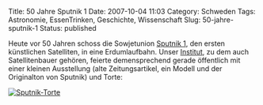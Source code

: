 Title: 50 Jahre Sputnik 1
Date: 2007-10-04 11:03
Category: Schweden
Tags: Astronomie, EssenTrinken, Geschichte, Wissenschaft
Slug: 50-jahre-sputnik-1
Status: published

Heute vor 50 Jahren schoss die Sowjetunion [Sputnik
1](http://de.wikipedia.org/wiki/Sputnik_1), den ersten künstlichen
Satelliten, in eine Erdumlaufbahn. Unser
[Institut](http://www.astrospace.uu.se/), zu dem auch Satellitenbauer
gehören, feierte demensprechend gerade öffentlich mit einer kleinen
Ausstellung (alte Zeitungsartikel, ein Modell und der Originalton von
Sputnik) und Torte:

[![Sputnik-Torte](/pic/tarta_s.jpg "Sputnik-Torte")](/pic/tarta_l.jpg)

